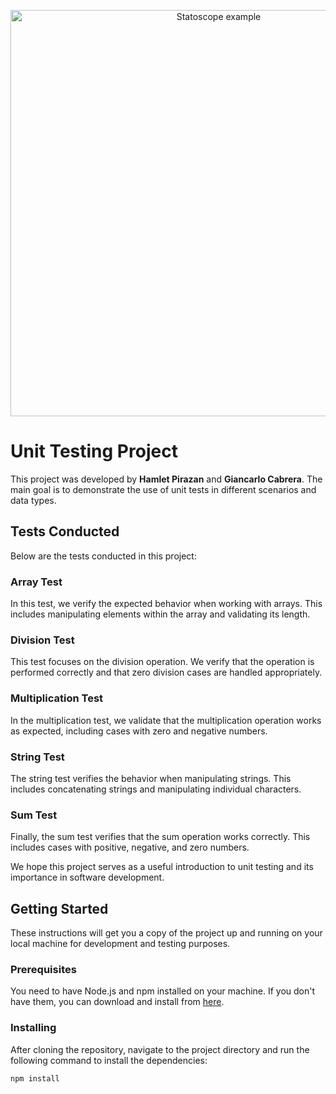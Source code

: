 <p align="center">
  <img src="https://729solutions.com/static/22942f8b00d28b5ca5f4a09cab53a7c9/business-code-coding-943096.jpg" alt="Statoscope example" width="650">
</p>
<h1>Unit Testing Project</h1>
<p>This project was developed by <strong>Hamlet Pirazan</strong> and <strong>Giancarlo Cabrera</strong>. The main goal is to demonstrate the use of unit tests in different scenarios and data types.</p>

<h2>Tests Conducted</h2>
<p>Below are the tests conducted in this project:</p>

<h3>Array Test</h3>
<p>In this test, we verify the expected behavior when working with arrays. This includes manipulating elements within the array and validating its length.</p>

<h3>Division Test</h3>
<p>This test focuses on the division operation. We verify that the operation is performed correctly and that zero division cases are handled appropriately.</p>

<h3>Multiplication Test</h3>
<p>In the multiplication test, we validate that the multiplication operation works as expected, including cases with zero and negative numbers.</p>

<h3>String Test</h3>
<p>The string test verifies the behavior when manipulating strings. This includes concatenating strings and manipulating individual characters.</p>

<h3>Sum Test</h3>
<p>Finally, the sum test verifies that the sum operation works correctly. This includes cases with positive, negative, and zero numbers.</p>

<p>We hope this project serves as a useful introduction to unit testing and its importance in software development.</p>

<h2>Getting Started</h2>
<p>These instructions will get you a copy of the project up and running on your local machine for development and testing purposes.</p>

<h3>Prerequisites</h3>
<p>You need to have Node.js and npm installed on your machine. If you don't have them, you can download and install from <a href="https://nodejs.org/">here</a>.</p>

<h3>Installing</h3>
<p>After cloning the repository, navigate to the project directory and run the following command to install the dependencies:</p>

```bash
npm install

```